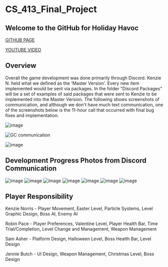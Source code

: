 # CS_413_Final_Project

## Welcome to the GitHub for Holiday Havoc

[GITHUB PAGE](https://jen5812.github.io/CS_413_Final_Project/)

[YOUTUBE VIDEO](https://youtu.be/p3w5AYf25DI)

## Overview
Overall the game development was done primarily through Discord. Kenzie N. held what we defined as the 'Master Version'. Every new item implemented would be sent via packages. In the folder "Discord Packages" will be a set of examples of said packages that were sent to Kenzie to be implemented into the Master Version. The following shows screenshots of communication, and although  we don't have much text communication, one of the screenshots below is the 11-hour call that occurred with final bug fixes and implementation.

![image](https://github.com/JEN5812/CS_413_Final_Project/assets/113068008/7404ba2d-ae3a-4a9d-9646-5c33d9442bea)


![GC communication](https://cdn.discordapp.com/attachments/669938270767153158/1181652693022933052/image.png?ex=6581d6d4&is=656f61d4&hm=d4c58921671acf5a2329385078dcec6e1fabc0a24e7f0ae62a2633d894bb4368&)

![image](https://github.com/JEN5812/CS_413_Final_Project/assets/113068008/309e9d2d-8823-46b2-9685-f0cbc4fef10f)

## Development Progress Photos from Discord Communication

![image](https://github.com/JEN5812/CS_413_Final_Project/assets/113068008/bf33e445-ec36-47e3-b759-202ecffba159)
![image](https://github.com/JEN5812/CS_413_Final_Project/assets/113068008/5a8a3311-a110-4b67-b9ed-143d79389295)
![image](https://github.com/JEN5812/CS_413_Final_Project/assets/113068008/d6b24bb2-de39-458b-b021-915906464eae)
![image](https://github.com/JEN5812/CS_413_Final_Project/assets/113068008/1f4c3bcc-eb99-44b3-9e2e-2e9ef4c79658)
![image](https://github.com/JEN5812/CS_413_Final_Project/assets/113068008/af718f64-91e5-4550-be17-33f9299a1e7d)
![image](https://github.com/JEN5812/CS_413_Final_Project/assets/116856688/f3dd2c50-803a-40f1-b549-7312dbf4c72b)
![image](https://github.com/JEN5812/CS_413_Final_Project/assets/116856688/cd2f65e4-3178-4d61-a8db-94934f77f721)




## Player Responsibility
Kenzie Norris - Player Movement, Easter Level, Particle Systems, Level Graphic Design, Boss AI, Enemy AI <br />

Robin Pace - Player Preferences, Valentine Level, Player Health Bar, Time Trial/Completion, Level Change and Management, Weapon Management <br />

Sam Asher - Platform Design, Halloween Level, Boss Health Bar, Level Design <br />

Jennie Butch - UI Design, Weapon Management, Christmas Level, Boss Design <br />




